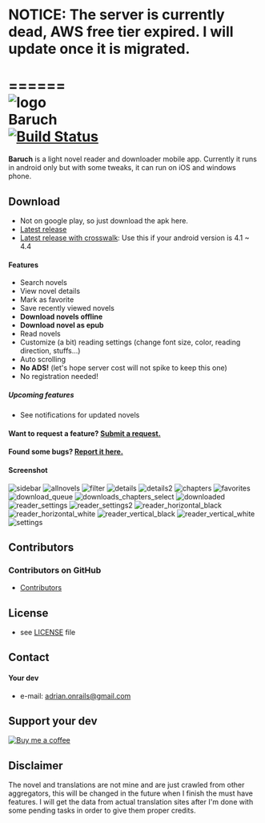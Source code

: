# NOTICE: The server is currently dead, AWS free tier expired. I will update once it is migrated.
======  
![logo](resources/android/icon/drawable-xxxhdpi-icon.png "logo")  
Baruch  
[![Build Status](https://travis-ci.org/adrianonrails/baruch.svg?branch=master)](https://travis-ci.org/adrianonrails/baruch)
======
**Baruch** is a light novel reader and downloader mobile app. Currently it runs in android only but with some tweaks, it can run on iOS and windows phone.

## Download
* Not on google play, so just download the apk here.
* [Latest release](https://github.com/adrianonrails/baruch/releases/download/v0.9.3/Baruch.apk)
* [Latest release with crosswalk](https://github.com/adrianonrails/baruch/releases/download/v0.9.3/Baruch_crosswalk.apk): Use this if your android version is 4.1 ~ 4.4

#### Features
* Search novels
* View novel details
* Mark as favorite
* Save recently viewed novels
* **Download novels offline**
* **Download novel as epub**
* Read novels
* Customize (a bit) reading settings (change font size, color, reading direction, stuffs...)
* Auto scrolling
* **No ADS!** (let's hope server cost will not spike to keep this one)
* No registration needed!
##### Upcoming features
* See notifications for updated novels
#### Want to request a feature? [Submit a request.](https://github.com/adrianonrails/baruch/issues/new)
#### Found some bugs? [Report it here.](https://github.com/adrianonrails/baruch/issues/new)

#### Screenshot
![sidebar](https://user-images.githubusercontent.com/18593260/28713447-af6dfe5c-73c1-11e7-871a-d0f59c96537c.PNG "Sidebar")
![allnovels](https://user-images.githubusercontent.com/18593260/28713554-0d7588bc-73c2-11e7-82fe-20204ff088d0.PNG "All novels list")
![filter](https://user-images.githubusercontent.com/18593260/28713448-af999b84-73c1-11e7-95d1-c9855bc4a8b8.PNG "Filter")
![details](https://user-images.githubusercontent.com/18593260/28713450-afa73424-73c1-11e7-8993-a98fb5c0edbb.PNG "Novel details page")
![details2](https://user-images.githubusercontent.com/18593260/28713455-afd09134-73c1-11e7-8e61-4840c07cebdf.PNG "Novel details page")
![chapters](https://user-images.githubusercontent.com/18593260/28713449-afa6316e-73c1-11e7-82ca-3fd7f15f0b53.PNG "Chapters list")
![favorites](https://user-images.githubusercontent.com/18593260/28713458-afd42312-73c1-11e7-9c64-7e96f4073d78.PNG "Favorites")
![download_queue](https://user-images.githubusercontent.com/18593260/28713456-afd21086-73c1-11e7-8278-b5e8ea52a61f.PNG "Downloading queue")
![downloads_chapters_select](https://user-images.githubusercontent.com/18593260/28713462-affcb85e-73c1-11e7-9790-e66b7b25010e.PNG "Download chapters")
![downloaded](https://user-images.githubusercontent.com/18593260/28713457-afd3905a-73c1-11e7-8c08-e0e1547a9891.PNG "Downloaded stuffs")
![reader_settings](https://user-images.githubusercontent.com/18593260/28713669-a3e202bc-73c2-11e7-8efc-c2d47fc7bbdc.PNG "Reader settings")
![reader_settings2](https://user-images.githubusercontent.com/18593260/28713670-a3e2b70c-73c2-11e7-8d68-d29062a1d37f.PNG "Reader settings")
![reader_horizontal_black](https://user-images.githubusercontent.com/18593260/28713453-afbd9174-73c1-11e7-8fb5-4733f516e2ca.PNG "Reader horizontal reading inverted")
![reader_horizontal_white](https://user-images.githubusercontent.com/18593260/28713451-afa83b08-73c1-11e7-9566-c19dc02394bb.PNG "Reader horizontal reading")
![reader_vertical_black](https://user-images.githubusercontent.com/18593260/28713454-afc49ec4-73c1-11e7-8546-272ece0513f7.PNG "Reader vertival reading inverted")
![reader_vertical_white](https://user-images.githubusercontent.com/18593260/28713452-afa85962-73c1-11e7-8175-7ebe6478142c.PNG "Reader vertical reading")
![settings](https://user-images.githubusercontent.com/18593260/28713460-aff07f26-73c1-11e7-9fa5-fdc571b3e6af.PNG "Settings")


## Contributors

### Contributors on GitHub
* [Contributors](https://github.com/adrianonrails/baruch/graphs/contributors)

## License 
* see [LICENSE](https://github.com/adrianonrails/baruch/blob/master/LICENSE) file

## Contact
#### Your dev
* e-mail: adrian.onrails@gmail.com

## Support your dev
[![Buy me a coffee](https://az743702.vo.msecnd.net/cdn/kofi2.png?v=0)](https://ko-fi.com/S6S6EEF0)

## Disclaimer
The novel and translations are not mine and are just crawled from other aggregators, this will be changed in the future when I finish the must have features. I will get the data from actual translation sites after I'm done with some pending tasks in order to give them proper credits.
